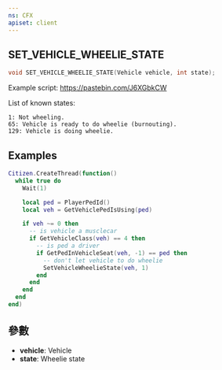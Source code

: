 ```yaml
---
ns: CFX
apiset: client
---
```

## SET_VEHICLE_WHEELIE_STATE

```c
void SET_VEHICLE_WHEELIE_STATE(Vehicle vehicle, int state);
```

Example script: https://pastebin.com/J6XGbkCW

List of known states:
```
1: Not wheeling.
65: Vehicle is ready to do wheelie (burnouting).
129: Vehicle is doing wheelie.
```

## Examples

```lua
Citizen.CreateThread(function()
  while true do
    Wait(1)

    local ped = PlayerPedId()
    local veh = GetVehiclePedIsUsing(ped)

    if veh ~= 0 then
      -- is vehicle a musclecar
      if GetVehicleClass(veh) == 4 then
        -- is ped a driver
        if GetPedInVehicleSeat(veh, -1) == ped then
          -- don't let vehicle to do wheelie
          SetVehicleWheelieState(veh, 1)
        end
      end
    end
  end
end)
```

## 參數
* **vehicle**: Vehicle
* **state**: Wheelie state
